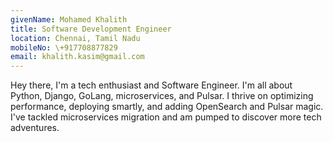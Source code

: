 ```yaml
---
givenName: Mohamed Khalith
title: Software Development Engineer
location: Chennai, Tamil Nadu
mobileNo: \+917708877829
email: khalith.kasim@gmail.com
---
```


Hey there, I'm a tech enthusiast and Software Engineer. I'm all about Python, Django, GoLang, microservices, and Pulsar. I thrive on optimizing performance, deploying smartly, and adding OpenSearch and Pulsar magic. I've tackled microservices migration and am pumped to discover more tech adventures.
